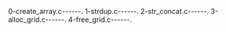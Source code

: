 0-create_array.c------.  1-strdup.c------.  2-str_concat.c------.  3-alloc_grid.c------.  4-free_grid.c------.  
